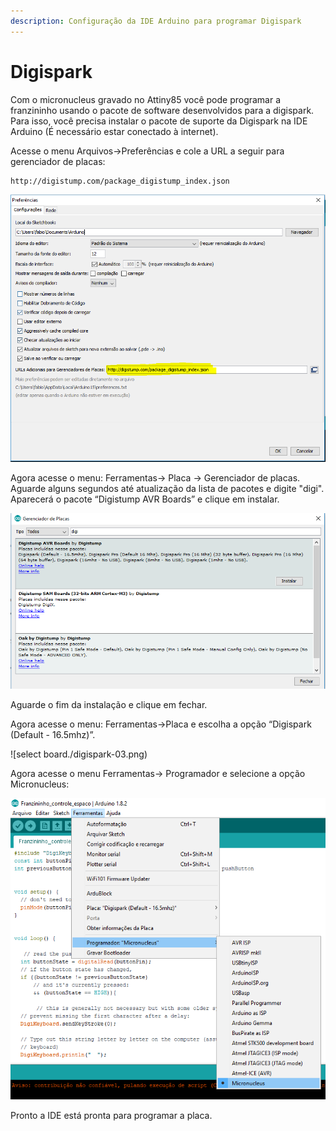 ```yaml
---
description: Configuração da IDE Arduino para programar Digispark
---
```


# Digispark

Com o micronucleus gravado no Attiny85 você pode programar a franzininho usando o pacote de software desenvolvidos para a digispark. Para isso, você precisa instalar o pacote de suporte da Digispark na IDE Arduino \(É necessário estar conectado à internet\).

Acesse o menu Arquivos-&gt;Preferências e cole a URL a seguir para gerenciador de placas:

```text
http://digistump.com/package_digistump_index.json
```

![url](../../.gitbook/assets/digispark-01.PNG)

Agora acesse o menu: Ferramentas-&gt; Placa -&gt; Gerenciador de placas. Aguarde alguns segundos até atualização da lista de pacotes e digite "digi". Aparecerá o pacote “Digistump AVR Boards” e clique em instalar.

![instalar](../../.gitbook/assets/digispark-02.PNG)

Aguarde o fim da instalação e clique em fechar.

Agora acesse o menu: Ferramentas-&gt;Placa e escolha a opção “Digispark \(Default - 16.5mhz\)”.

!\[select board./digispark-03.png\)

Agora acesse o menu Ferramentas-&gt; Programador e selecione a opção Micronucleus:

![micronucleus](../../.gitbook/assets/digispark-04.png)

Pronto a IDE está pronta para programar a placa.

